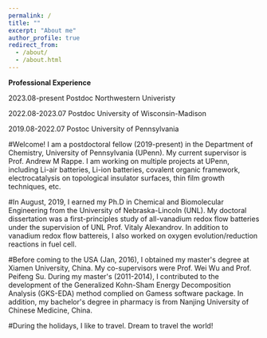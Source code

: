 ```yaml
---
permalink: /
title: ""
excerpt: "About me"
author_profile: true
redirect_from: 
  - /about/
  - /about.html
---
```


<span style='color: $twitter-color;'>**Professional Experience**</span>

2023.08-present    Postdoc Northwestern Univeristy

2022.08-2023.07    Postdoc University of Wisconsin-Madison

2019.08-2022.07    Postoc  University of Pennsylvania
 
#Welcome! I am a postdoctoral fellow (2019-present) in the Department of Chemistry, University of Pennsylvania (UPenn). My current supervisor is Prof. Andrew M Rappe. I am working on multiple projects at UPenn, including Li-air batteries, Li-ion batteries, covalent organic framework, electrocatalysis on topological insulator surfaces, thin film growth techniques, etc. 

#In August, 2019, I earned my Ph.D in Chemical and Biomolecular Engineering from the University of Nebraska-Lincoln (UNL). My doctoral dissertation was a first-principles study of all-vanadium redox flow batteries under the supervision of UNL Prof. Vitaly Alexandrov. In addition to vanadium redox flow battereis, I also worked on oxygen evolution/reduction reactions in fuel cell. 

#Before coming to the USA (Jan, 2016), I obtained my master's degree at Xiamen University, China. My co-supervisors were Prof. Wei Wu and Prof. Peifeng Su. During my master's (2011-2014), I contributed to the development of the Generalized Kohn-Sham Energy Decomposition Analysis (GKS-EDA) method complied on Gamess software package. In addition, my bachelor's degree in pharmacy is from Nanjing University of Chinese Medicine, China.

#During the holidays, I like to travel. Dream to travel the world!

